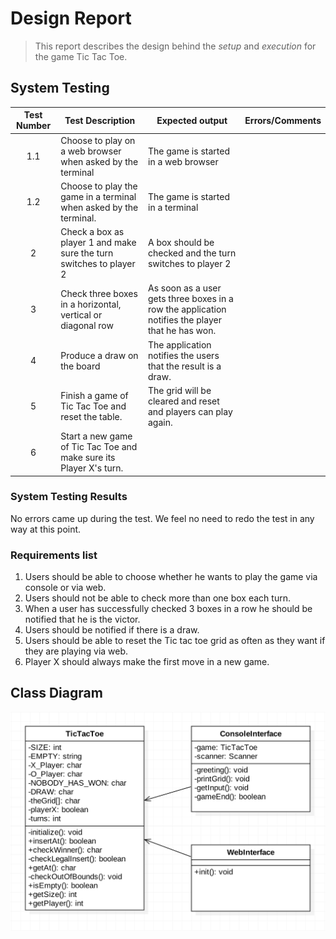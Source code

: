# Design Report
> This report describes the design behind the *setup* and *execution* for the game Tic Tac Toe.

## System Testing
| Test Number | Test Description | Expected output | Errors/Comments |
|:-----------:|------------------|-----------------|-----------------|
|         1.1 | Choose to play on a web browser when asked by the terminal | The game is started in a web browser | |
|         1.2 | Choose to play the game in a terminal when asked by the terminal. | The game is started in a terminal | |
|           2 | Check a box as player 1 and make sure the turn switches to player 2 | A box should be checked and the turn switches to player 2 | |
|           3 | Check three boxes in a horizontal, vertical or diagonal row | As soon as a user gets three boxes in a row the application notifies the player that he has won. | |
|           4 | Produce a draw on the board | The application notifies the users that the result is a draw. | |
|           5 | Finish a game of Tic Tac Toe and reset the table. | The grid will be cleared and reset and players can play again. ||
|           6 | Start a new game of Tic Tac Toe and make sure its Player X's turn.||
### System Testing Results
No errors came up during the test. We feel no need to redo the test in any way at this point. 

### Requirements list

1. Users should be able to choose whether he wants to play the game via console or via web.
2. Users should not be able to check more than one box each turn.
3. When a user has successfully checked 3 boxes in a row he should be notified that he is the victor.
4. Users should be notified if there is a draw.
5. Users should be able to reset the Tic tac toe grid as often as they want if they are playing via web.
6. Player X should always make the first move in a new game.

## Class Diagram
![Class Diagram](resources/class_diagram.png)
